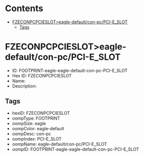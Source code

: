 



Contents
========

* [FZECONPCPCIESLOT>eagle-default/con-pc/PCI-E_SLOT](#fzeconpcpciesloteagle-defaultcon-pcpci-e_slot)
	* [Tags](#tags)

# FZECONPCPCIESLOT>eagle-default/con-pc/PCI-E_SLOT

- ID: FOOTPRINT-eagle-eagle-default-con-pc-PCI-E_SLOT
- Hex ID: FZECONPCPCIESLOT
- Name: 
- Description: 

## Tags

- hexID: FZECONPCPCIESLOT
- oompType: FOOTPRINT
- oompSize: eagle
- oompColor: eagle-default
- oompDesc: con-pc
- oompIndex: PCI-E_SLOT
- oompName: eagle-default/con-pc/PCI-E_SLOT
- oompID: FOOTPRINT-eagle-eagle-default-con-pc-PCI-E_SLOT
